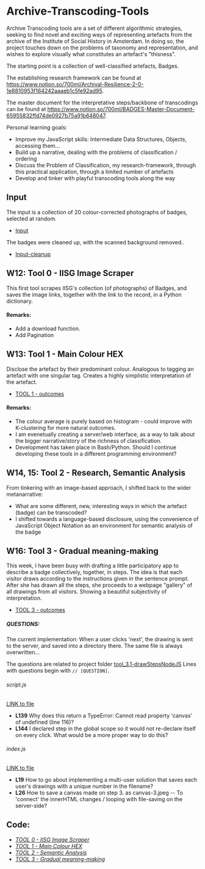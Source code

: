 # Archive-Transcoding-Tools
 
Archive Transcoding tools are a set of different algorithmic strategies, seeking to find novel and exciting ways of representing artefacts from the archive of the Institute of Social History in Amsterdam. In doing so, the project touches down on the problems of taxonomy and representation, and wishes to explore visually what constitutes an artefact's "thisness". 

The starting point is a collection of well-classified artefacts, Badges. 

The establishing research framework can be found at https://www.notion.so/700ml/Archival-Resilience-2-0-1e8810953f164242aaaeb1c5fe92ad95.

The master document for the interpretative steps/backbone of transcodings can be found at https://www.notion.so/700ml/BADGES-Master-Document-65955832ffd74de0927b75a91b648047.

Personal learning goals:
- Improve my JavaScript skills: Intermediate Data Structures, Objects, accessing them...
- Build up a narrative, dealing with the problems of classification / ordering
- Discuss the Problem of Classification, my research-framework, through this practical application, through a limited number of artefacts
- Develop and tinker with playful transcoding tools along the way

## Input
The input is a collection of 20 colour-corrected photographs of badges, selected at random. 
- [Input](https://drive.google.com/open?id=1k7vdxrWdUg5r0helB_yeT7051W1r1Ttc)

The badges were cleaned up, with the scanned background removed.. 
- [Input-cleanup](https://drive.google.com/open?id=16yaqBnfxsEB8Vx6aOMcAG-fH5-W0PCgq)

## W12: Tool 0 - IISG Image Scraper
This first tool scrapes IISG's collection (of photographs) of Badges, and saves the image links, together with the link to the record, in a Python dictionary. 

#### Remarks:
- Add a download function.
- Add Pagination

## W13: Tool 1 - Main Colour HEX
Disclose the artefact by their predominant colour. Analogous to tagging an artefact with one singular tag. Creates a highly simplistic interpretation of the artefact.
- [TOOL 1 - outcomes](https://drive.google.com/open?id=1sZFAJHxdTo6kFFht144gDHAQaPNzByss)

#### Remarks:
- The colour average is purely based on histogram - could improve with K-clustering for more natural outcomes.
- I am evenetually creating a server/web interface, as a way to talk about the bigger narrative/story of the richness of classification.
- Development has taken place in Bash/Python. Should I continue developing these tools in a different programming environment?

## W14, 15: Tool 2 - Research, Semantic Analysis

From tinkering with an image-based approach, I shifted back to the wider metanarrative:
- What are some different, new, interesting ways in which the artefact (badge) can be transcoded?
- I shifted towards a language-based disclosure, using the convenience of JavaScript Object Notation as an environment for semantic analysis of the badge

## W16: Tool 3 - Gradual meaning-making
This week, I have been busy with drafting a little participatory app to describe a badge collectively, together, in steps. The idea is that each visitor draws according to the instructions given in the sentence prompt. After she has drawn all the steps, she proceeds to a webpage "gallery" of all drawings from all visitors. Showing a beautiful subjectivity of interpretation.

- [TOOL 3 - outcomes](https://drive.google.com/open?id=1D3NgR8H-Lq1dKw4yQjneVOM9Vh9uHi0I)

##### QUESTIONS:
The current implementation: When a user clicks 'next', the drawing is sent to the server, and saved into a directory there.
The same file is always overwritten...

The questions are related to project folder [tool_3.1-drawStepsNodeJS](https://github.com/dmnkvd/Archive-Transcoding-Tools/tree/master/tool_3.1-drawStepsNodeJS)
Lines with questions begin with `// [QUESTION]`.

###### script.js
[LINK to file](https://github.com/dmnkvd/Archive-Transcoding-Tools/blob/master/tool_3.1-drawStepsNodeJS/public/js/script.js)
  * **L139** Why does this return a TypeError: Cannot read property 'canvas' of undefined (line 116)?
  * **L144** I declared step in the global scope so it would not re-declare itself on every click. What would be a more proper way to do this?

###### index.js
[LINK to file](https://github.com/dmnkvd/Archive-Transcoding-Tools/blob/master/tool_3.1-drawStepsNodeJS/public/js/script.js)
  * **L19** How to go about implementing a multi-user solution that saves each user's drawings with a unique number in the filename?
  * **L26** How to save a canvas made on step 3. as canvas-3.jpeg -- To 'connect' the innerHTML changes / looping with file-saving on the server-side?


## Code:
- [*TOOL 0 - IISG Image Scraper*](https://github.com/dmnkvd/Archive-Transcoding-Tools/tree/master/tool_0-scraper)
- [*TOOL 1 - Main Colour HEX*](https://github.com/dmnkvd/Archive-Transcoding-Tools/tree/master/tool_1-HexCode)
- [*TOOL 2 - Semantic Analysis*](https://github.com/dmnkvd/Archive-Transcoding-Tools/tree/master/tool_2-Semantic-analysis)
- [*TOOL 3 - Gradual meaning-making*](https://github.com/dmnkvd/Archive-Transcoding-Tools/tree/master/tool_3-drawSteps)


